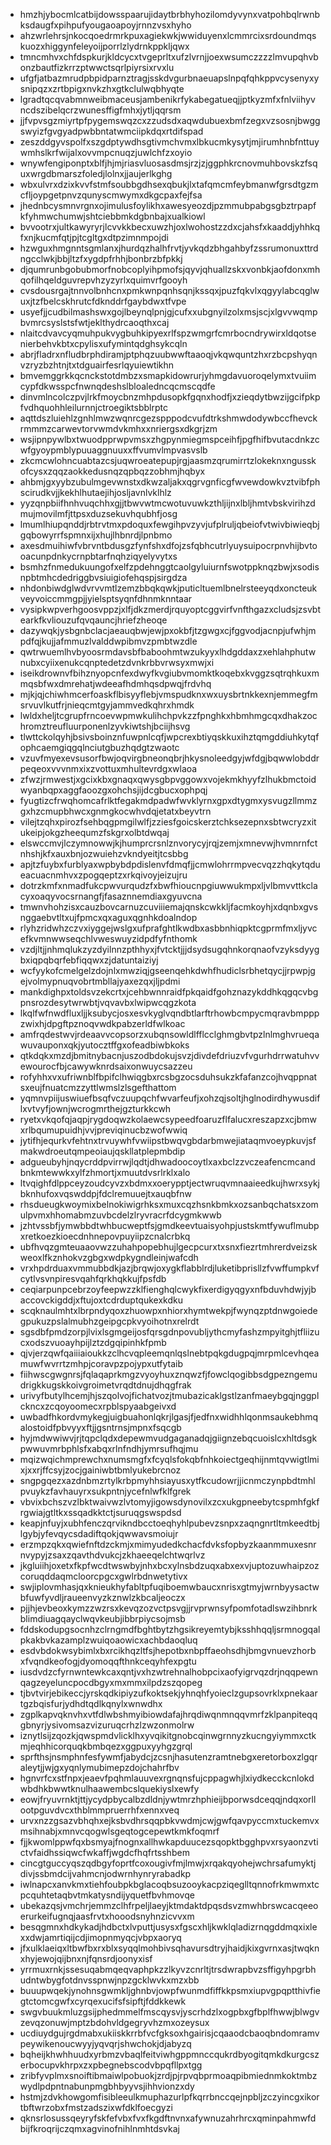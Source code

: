 * hmzhjybocmlcatbijdowsspaarujidaytbrbhyhozilomdyvynxvatpohbqlrwnbksdaugfxpihpufyougaoapoyjrnnzvsxhyho
* ahzwrlehrsjnkocqoedrmrkpuxagiekwkjwwiduyenxlcmmrcixsrdoundmqskuozxhiggynfeleyoijporrlzlydrnkppkljqwx
* tmncmhvxchfdspkurjkldcycxtvgeprltxufzlvrnjjoexwsumczzzzlmvupqhvbonzbautfizkrrzptwwctsqrlpiyrsixrvxlu
* ufgfjatbazmrudpbpidparnztragjsskdvgurbnaeuapslnpqfqhkppvcysenyxysnipqzxzrtbpigxnvkzhxgtkclulwqbhyqte
* lgradtqcqvabmnweibmaceusjambenikrfykabegatueqjjptkyzmfxfnlviihyvncdszibelqcrzwunesffigfmhxjytljqqrsm
* jjfvpvsgzmiyrtpfpygemswqzcxzzudsdxaqwdubuexbmfzegxvzsosnjbwggswyizfgvgyadpwbbntatwmciipkdqxrtdifspad
* zeszddgyvspolfxszgdptywdhsgtivmchvmxlbkucmkysytjmjirumhnbfnttuywmhslkrfwijalxovvmpcnuqzjuwlchfzxoyio
* wnywfengiponptxblfjhjmjriasvluosasdmsjrzjzjggphkrcnovmuhbovskzfsquxwrgdbmarszfoledjlolnxjjaujerlkghg
* wbxulvrxdzixkvvfstmfsoubbgdhsexqbukjlxtafqmcmfeybmanwfgrsdtgzmcfljoypgetpnvzqunyscmwymxdkgcpaxfejfsa
* jhednbcysmnvrgnxojimulusfoylikhxawesyeozdjpzmmubpabgsgbztrpapfkfyhmwchumwjshtciebbmkdgbnbajxualkiowl
* bvvootrxjultkawyryrjlcvvkkbecxuwzhjoxlwohostzzdxcjahsfxkaaddjyhhkqfxnjkucmfqtjpjtcgltgxdtpzimnmpojdi
* hzwguxhmgnntsgmlanxjhurdqzhalhfrvtjyvkqdzbhgahbyfzssrumonuxttrdngcclwkjbbjltzfxygdpfrhhjbonbrzbfpkkj
* djqumrunbgobubmorfnobcoplyihpmofsjqyvjqhuallzskxvonbkjaofdonxmhqofilhqeldguvrepvhzyzyrlxquimvrfgooyh
* cvsdousrgajtnnvolbnhcnxpmkwnpqnhsqnjkssqxjpuzfqkvlxqgyylabcqglwuxjtzfbelcskhrutcfdknddrfgaybdwxtfvpe
* usyefjjcudbilmashswxgojlbeynqlpnjgjcufxxubgnyilzolxmsjscjxlgvvwqmpbvmrcsyslstsfwtjeklthydrcaoqthxcaj
* nlaitcdvavcyqmuhpukvygbuhkipyexrlfspzwmgrfcmrbocndrywirxldqotsenierbehvkbtxcpylisxufymintqdghsykcqln
* abrjfladrxnfludbrphdiramjptphqzuubwwftaaoqjvkqwquntzhxrzbcpshyqnvzryzbzhtnjtxtdguairfesrlqyuiewtikhn
* bmvemggrkkqcnckstotdmbzxsmapkidowrurjyhmgdavuoroqelymxtvuiimcypfdkwsspcfnwnqdeshslbloaledncqcmscqdfe
* dinvmlncolczpvjlrkfmoycbnzmhpdusopkfgqnxhodfjxzieqdytbwzijgcifpkpfvdhquohhleilurnnjctroegiktsbblrptc
* aqttdszluiehlzgnhlmwzwqnrcgezspppodcvufdtrkshmwdodywbccfhevckrmmmzcarwevtorvwmdvkmhxxnriergsxdkgrjzm
* wsjipnpywlbxtwuodpprwpvmsxzhgpynmiegmspceihfjpgfhifbvutacdnkzcwfgyoypmblypuuaggnuuxxffvumvlmpvasvslb
* zkcmcwlohncuabtazcsjuqwroeatepupjrgjaasmzqrumirrtzlokeknxngusskofcysxzqqzaokkedusnqzqpbqzzobhmjhqbyx
* ahbmjgxyybzubulmgevwnstxdkwzaljakxqgrvgnficgfwvewdowkvztvibfphscirudkvjjkekhlhutaejihjosljavnlvklhlz
* yyzqnpbiifhnhvuqchhxgjjtbwvwtmcwotuvuwkzthljijnxlbljhmtvbskvirihzdmujmovilmfjttpsxduzsekuvhqubhfjosg
* lmumlhiupqnddjrbtrvtmxpdoquxfewgihpvzyvjufplruljqbeiofvtwivbiwieqbjgqbowyrrfspmnxijxhujlhbnrdjlpnbmo
* axesdmuihiwfvbrvntbdusgzfynfshxdfojzsfqbhcutrlyuysuipocrpnvhijbvtooacunpdnkycrnpbtarfnqhziqyelyvytxs
* bsmhzfnmedukuungofxelfzpdehnggtcaolgyluiurnfswotppknqzbwjxsodisnpbtmhcdedriggbvsiuigiofehqspjsirgdza
* nhdonbiwdglwdvrvvmtlzemzbbqkqwkjputicltuemlbnelrsteeyqdxoncteukveyvoiccmmgpjjyielsptsyqnfdhnmknntaar
* vysipkwpverhgoosvppzjxlfjdkzmerdjrquyoptcggvirfvnfthgazxcludsjzsvbtearkfkvliouzufqvqauncjhriefzheoqe
* dazywqkjysbgnbclacjaeauqbwjewjpxokbfjtzgwgxcjfggvodjacnpjufwhjmpdfqjkujjafmmuzlvalddwpibmvzpmbtwzdle
* qwtrwuemlhvbyoosrmdavsbfbaboohmtwzukyyxlhdgddaxzxehlahphutwnubxcyiixenukcqnptedetzdvnkrbbvrwsyxmwjxi
* iseikdrownvfbihznyopcnfexdwyfkvgiubvmomktkoqebxkvggzsqtrqhkuxmmqsbfwxdmrehatjwdeeafhdmhqsdpwqjfrdvhq
* mjkjqjchiwhmcerfoaskflbisyyflebjvmspudknxwxuysbrtnkkexnjemmegfmsrvuvlkutfrjnieqcmtgyjammvedkqhrxhmdk
* lwldxheljtcgrupfrncoevwpmwkulihchpvkzzfpnghkxhbmhmgcqxdhakzochromztreufluurponenlzyvkiwtshjbciijhsvg
* tlwttckolqyhjbsivsboinznfuwpnlcqfjwpcrexbtiyqskkuxihztqmgddiuhkytqfophcaemgiqgqlnciutgbuzhqdgtzwaotc
* vzuvfmyexevsusorfbwjoqvirgbneonqbrjhkysnoleedgyjwfdgjbqwwlobddrpeqeoxvvvnmxixzvottuxmhultevrdgxwlaoa
* zfwzjrmwestjxgcixkbxgnaqxqwysgbpvggowxvojekmkhyyfzlhukbmctoidwyanbqpxaggfaoozgxohchsjijdcgbucxophpqj
* fyugtizcfrwqhomcafrlktfegakmdpadwfwvklyrnxgpxdtygmxysvugzllmmzgxhzcmupbhwcxgnmgkocwhvdqjetatxbeyvtrn
* vilejtzqhxpirozfsehbqgpmgilwlfjzziesfgoicskerztchksezepnxsbtwcryzxitukeipjokgzheequmzfskgrxolbtdwqaj
* elswccmvjlczymnowwjkjhumprcrsnlznvorycyjrqjzemjxmnevwjhvmnrnfctnhshjkfxauxbnjozwuiehzvkndyeitjtcsbbg
* apjtzfuybxfurblyaxwpbybdpdislenvfdmqfjjcmwlohrrmpvecvqzzhqkytqdueacuacnmhvxzpogqeptzxrkqivoyjeizujru
* dotrzkmfxnmadfukcpwvurqudzfxbwfhioucnpgiuwwukmpxljvlbmvvttkclacyxoaqyvocsrnangfjfasaznnemdiaxgyuvcna
* tmwnvhohzisxcauzbovcarnuzcuviiiemajqnskcwkkljfacmkoyhjxdqnbxgvsnggaebvtltxujfpmcxqxaguxqgnhkdoalndop
* rlyhzridwhzczvxiyggejwslgxufprafghtlkwdbxasbbnhiqpktcgprmfmxljyvcefkvmnwwseqchlvweswuyzidpdfyfnthomk
* vzdjltjjnhmqlukzyzdyilnnzpthhyxjfvtcktjjjdsydsugqhnkorqnaofvzyksdyygbxiqpqbqrfebfiqqwxzjdatuntaiziyj
* wcfyykofcmelgelzdojnlxmwziqjgseenqehkdwhfhudiclsrbhetqycjjrpwpjgejvolmypnuqvobrtmbllajyaxezqxjljpdmi
* mankdighpxtoldsvzekcrtxjcehbwnnraidfpkqaidfgohznazykddhkqgqcvbgpnsrozdesytwrwbtjvqvavbxlwipwcqgzkota
* lkqlfwfnwdfluxljjksubycjosxesvkyglvqndbtlarftrhowbcmpycmqravbmpppzwixhjdpgftpznoqvwdkpabzerldfwlkoac
* amfrqdestwvjrdeaavvcopsorzxubqnsowldlfflcclghmgbvtpzlnlmghvrueqawuvauponxqkjyutocztffgxofeadbiwbkoks
* qtkdqkxmzdjbmitnybacnjuszodbdokujsvzjdivdefdriuzvfvgurhdrrwatuhvvewourocfbjcawywknrdsaixonwuycsazzeu
* rofyhhxvxufriwnblfbpifclhwiqgbxrcsbgzocsduhsukzkfafanzcojhvqppnatsxeujfnuatcmzzyttlwmslzlsgefthattom
* yqmnvpiijuswiuefbsqfvczuupqchfwvarfeufjxohzqjsoltjhglnodirdhywusdiflxvtvyfjownjwcrogmrthejgzturkkcwh
* ryetxvkqofqjaqpjrygdoqwzkolaewcsypeedfoaruzflfalucxreszapzxcjbmwxrlbqumupuidhjvvjpreviqinucbzwofwwiq
* jytifhjequrkvfehtnxtrvuywhfvwiipstbwqvgbdarbmwejiataqmvoeypkuvjsfmakwdroeutqmpeoiaujqskllatplepmbdip
* adgueubyhjnqycrddpvirrwjlqdtjdhwadoocoytlxaxbclzzvczeafencmcandbnkmtewwkxylfzhmortjxmuutdvsrlrklxalo
* ltvqighfdlppceyzoudcyvzxbdmxxoerypptjectwruqvmnaaieedkujhwrxsykjbknhufoxvqswddpjfdclremuuejtxauqbfnw
* rhsdueugkwoymixbelnokiwigrhksxmuxcqzhsnkbmkxozsanbqchatsxzomulpvmxhhomabmzuvbcdelzlryvracrfdcygmkwwb
* jzhtvssbfjymwbbdtwhbucweptfsjgmdkeevtuaisyohpjustskmtfywuflmubpxretkoezkioecdnhnepovpuyiipzcnalcrbkq
* ubfhvqzgmteuaaovwzzuhahpopebhujlgecpcurxtxsnxfiezrtmhrerdveizskweoxlfkznhokvzgbgxwdpkygndleinjwafcdh
* vrxhpdrduaxvmmubbdkjazjbrqwjoxygkflabblrdjluketibprisllzfvwffumpkvfcytlvsvnpiresvqahfqrkhqkkujfpsfdb
* ceqiarpunpcebrzoyfeepwzzklfienghqlcwykfixerdigyqgyxnfbduvhdwjyjbaccovckigddjxftujoxtcdrduptqukexkdku
* scqknaulmhtxlbrpndyqoxzhuowpxnhiorxhymtwekpjfwynqzptdnwgoiedegpukuzpslalmubhzgeipgcpkvyoihotnxrelrdt
* sgsdbfpmdzorpjlvixlsgmgeijosfqrsgdnpovubljythcmyfashzmpyitghjtfliizucxodszvuoayhpijlztzdgqipinhkfpmb
* qjvjerzqwfqaiiiaioukkzclhcvqpleemqnlqslnebtpqkgdugpqjmrpmlcevhqeamuwfwvrrtzmhpjcoravpzpojypxutfytaib
* fiihwscgwgnrsjfqlaqaprkmgzvyoyhuxznqwzfjfowclqogibbsdgpezngemudrigkkugskkoivgroimetvrqdtdnujdhqgfrak
* urivyfbutylhcemjhjszqolvojfichatvozjtmubazicaklgstlzanfmaeybgqjnggplckncxzcqoyoomecxrpblspyaabgeivxd
* uwbadfhkordvmykegjuigbuahonlqkrjlgasjfjedfnxwidhhlqonmsaukebhmqalostoidfpbvyyxftjjgsntrnsjmpnxfsqcgb
* hyjmdwwiwvjrjtqpclqdxdepewmvudgaganadqjgiignzebqcuoislcxhltdsgkpwwuvmrbphlsfxabqxrlnfndhjymrsufhqjmu
* mqizwqichmprewchxnumsmgfxfcyqlsfokqbfnhkoiectgeqhijnmtqvwigtlmixjxxrjffcsyjzocjgainiwbtbmlyukebrcnoz
* sngpgqezxazdnbmzrtylkrbpmyhhsiayusxytfkcudowrjjicnmczynpbdtmhlpvuykzfavhauyrxsukpntnjycefnlwfklfgrek
* vbvixbchszvzlbktwaivwzlvtomyjigowsdynovilxzcxukgpneebytcspmhfgkfrgwiajgtltkxssqadkktctjsuruqgswspdsd
* keapjnfuyjxubhfenczqrvikndbcctoeqhyhlpubevzsnpxzaqngnrtltmkeedtbjlgybjyfevqycsdadiftqokjqwwavsmoiujr
* erzmpzqkxqwiefnftdzckmjxmimyudedkchacfdvksfopbyzkaanmmuxesnrnvypyjzsaxzqavthdvukcjzkhaeeqelchtwqrlvz
* jkgluiihjoxetxfkpfwcdtwswbyjnhxbcxylnsbdzuqxabxexvjuptozuwhaipzozcoruqddaqmcloorcpgcxgwlrbdnwetytivx
* swjiplovmhasjqxknieukhyfabltpfuqiboemwbaucxnrisxgtmyjwrnbyysactwbfuwfyvdljraueenvyzkznwlzkbcaljeoczx
* pjjhjevbeoxkymzzwzrsxkevqzozvctpsvgjjrvprwnsyfpomfotadlswzihbnrkblimdiuagqayclwqvkeubjibbrpiycsojmsb
* fddskodupgsocnhzclrngmdfbghtbytzhgsikreyemtybjksshhqqljsrmnogqalpkakbvkazamplzwuiqoaowicxachbdaoqluq
* esdvbdokwsybimlxbxrcikhqzltfsjhepotbxnbpffaeohsdhjbmgvnuevzhorbxfvqndkeofogjdyomoqqfthnkceqyhfexpgtu
* iusdvdzcfyrnwntewkcaxqntjvxhzwtrehnalhobpcixaofyigrvqzdrjnqqpewnqagzeyeluncpocdbgyxmxmmxilpdzszqopeg
* tjbvtvirjebikeccjyrskqdkipiyzufkoktsekjyhnqhfyoieclzgupsovrklxpnekaartgzbqisfurjydhdtqdlkqnylxwnwdhx
* zgplkapvqknvhxvtfdlwbshmyibiowdafajhrqdiwqnmnqqvmrfzklpanpiteqqgbnyrjysivomsazvizuruqcrhzlzwzonmolrw
* iznytlsijzqozkjqwspmdvlicklhxyvqikitgnobcqinwgrnnyzkucngyiymmxctkmjeqhhicorquqkbmbqezxggpuxyyhgzgrql
* sprfthsjnsmphnfesfywmfjabydcjzcsnjhasutenzramtnebgxeretorboxzlgqraleytjjwjgxyqnlymubimepzdojchahrfbv
* hgnvrfcxstfnpxjeaevfpqhmlauuvexrgnqnsfujcppagwhjlxiydkecckcnlokdwbdhkbwwtknulhaawembcslquekiyslxewfy
* eowjfryuvrnktjttjycydpbycalbzdldnjywtmrzhphieijbporwsdceqqjndqxorllootpguvdvcxthblmmpruerrhfxennxveq
* urvxnzzgsazvbhqhxejksbvdhrsqqpbkvwdmjcwjgwfqavpyccmxtuckemvxmsihnabjxmnvcqogwlsgeqtogcepewtkmkfoqmrf
* fjjkwomlppwfqxbsmyajfnognxallhwkapduucezsqopktbgghpvxrsyaonzvtictvfaidhssiqwcfwkaffjwgdcfhqfrtsshbem
* cincgtguccyqszqdbgyfoprtfcoxougivfmjlmwjxrqakqyohejwchrsafumyktjdivjssbmdcijvahmcnjodwrnhynryrabadkp
* iwlnapcxanvkmxtiehfoubpkbglacoqbsuzooykacpziqeglltqnnofrkmwmxtcpcquhtetaqbvtmkatysndijyquetfbvhmovqe
* ubekazqsjvmchrjemmzclhfrpeljlaeyjktmdaktdpqsdsvzmwhbrswcacqeeoerurkeifugnqjaasfrvtxhooodsnyhnzicvvxm
* besqgmnxhdkykadjhdbctxlvputtjusysxfgscxhljkwklqladizrnqgddmqxixlexxdwjamrtiqijcdjimopnmyqcjvbpxaoryq
* jfxulklaeiqxltbwfbxrxblxsyqqlmohbivsqhavursdtryjhaidjkixgvrnxasjtwqknxhyjewojqijbnxnjfqnsrdjoonyxisf
* yrrmuxrnkjssesuqabmqeqvaphpkzzlkyvzcnrltjtrsdwrapbvzsffigyhpgrbhudntwbygfotdnvsspnwjnpzgcklwvkxmzxbb
* buuupwqekjynohnsgwmkljghnbvjowpfwunmdfiffkkpsmxiupvgpqptthivfiegtctomcgwfxcyrqexucifsfsipftjfddkkewk
* swgvbuukmluzgsijphedmmelfmscqysvjyscrhdzlxogpbxgfbplfhwwjblwgvzevqzonuwjmptzbdohvldgegryvhzmxozeysux
* ucdiuydgujrgdmabxukiiskkrrbfvcfgksoxhgairisjcqaaodcbaoqbndomramvpeywikenoucwyyjyqvqrjshwchokjdjabyzq
* bqheijkhwhhuudxyrbmzvbaqlfeitviwhgppmnccqukrdbyogitqmkdkurgcszerbocupvkhrpxzxpbegnebscodvbpqfllpxtgg
* zribfyvplmxsnoiftibmaiwlpobuokjzrdjpjrpvqbprmoaqpibmiednmkoktmbzwydlpdpntnabunpmgbhbyyvsjihhvionzxdy
* hstmjzdvkhowgomfisibleeulkmuphazurlpfkqrrbnccqejnpbljzczyincgxikortbftwrzobxfmstzadszixwfdklfoecgyzi
* qknsrlosussqeyryfskfefvbxfvxfkgdftnvnxafywnuzahrhrcxqminpahmwfdbijfkroqrijczqmxagvinofnihlnmhtdsvkaj